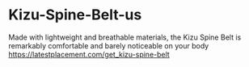 # Kizu-Spine-Belt-us
Made with lightweight and breathable materials, the Kizu Spine Belt is remarkably comfortable and barely noticeable on your body https://latestplacement.com/get_kizu-spine-belt
